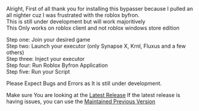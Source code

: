 Alright, First of all thank you for installing this bypasser because I pulled an all nighter cuz I was frustrated with the roblox byfron.
<br> This is still under development but will work majoritively 
<br> This Only works on roblox client and not roblox windows store edition

Step one: Join your desired game
<br> Step two: Launch your executor (only Synapse X, Krnl, Fluxus and a few others)
<br> Step three: Inject your executor
<br> Step four: Run Roblox Byfron Application
<br> Step five: Run your Script

Please Expect Bugs and Errors as It is still under development.

Make sure You are looking at the [Latest Release](https://github.com/DarksideDev-Roblox/Byfron-Bypass/releases/tag/ByfronV1.3 "Latest Release")
If the latest release is having issues, you can use the [Maintained Previous Version](https://github.com/DarksideDev-Roblox/Byfron-Bypass/archive/refs/heads/main.zip "Maintained Previous Version")
